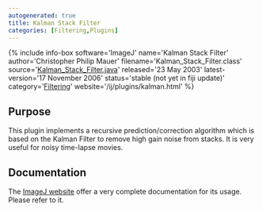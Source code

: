 ```yaml
---
autogenerated: true
title: Kalman Stack Filter
categories: [Filtering,Plugins]
---
```


{% include info-box software='ImageJ' name='Kalman Stack Filter' author='Christopher Philip Mauer' filename='Kalman\_Stack\_Filter.class' source='[Kalman\_Stack\_Filter.java](/ij/plugins/download/Kalman_Stack_Filter.java)' released='23 May 2003' latest-version='17 November 2006' status='stable (not yet in fiji update)' category='[Filtering](Category_Filtering)' website='/ij/plugins/kalman.html' %}

## Purpose

This plugin implements a recursive prediction/correction algorithm which is based on the Kalman Filter to remove high gain noise from stacks. It is very useful for noisy time-lapse movies.

## Documentation

The [ImageJ website](/ij/plugins/kalman.html) offer a very complete documentation for its usage. Please refer to it.

 
